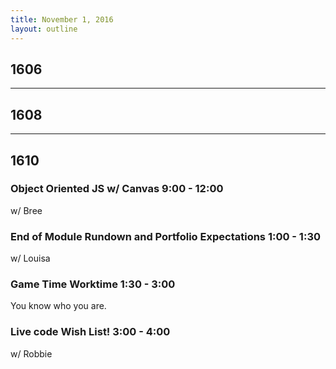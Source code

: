 ```yaml
---
title: November 1, 2016
layout: outline
---
```


## 1606

***

## 1608

***

## 1610

### Object Oriented JS w/ Canvas 9:00 - 12:00
w/ Bree

### End of Module Rundown and Portfolio Expectations 1:00 - 1:30
w/ Louisa

### Game Time Worktime 1:30 - 3:00
You know who you are.

### Live code Wish List! 3:00 - 4:00
w/ Robbie

